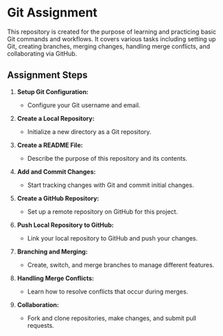 # Git Assignment

This repository is created for the purpose of learning and practicing basic Git commands and workflows. It covers various tasks including setting up Git, creating branches, merging changes, handling merge conflicts, and collaborating via GitHub.

## Assignment Steps

1. **Setup Git Configuration:**
   - Configure your Git username and email.

2. **Create a Local Repository:**
   - Initialize a new directory as a Git repository.

3. **Create a README File:**
   - Describe the purpose of this repository and its contents.

4. **Add and Commit Changes:**
   - Start tracking changes with Git and commit initial changes.

5. **Create a GitHub Repository:**
   - Set up a remote repository on GitHub for this project.

6. **Push Local Repository to GitHub:**
   - Link your local repository to GitHub and push your changes.

7. **Branching and Merging:**
   - Create, switch, and merge branches to manage different features.

8. **Handling Merge Conflicts:**
   - Learn how to resolve conflicts that occur during merges.

9. **Collaboration:**
   - Fork and clone repositories, make changes, and submit pull requests.


